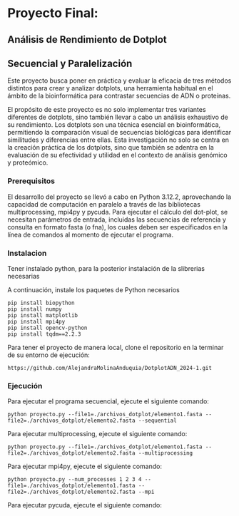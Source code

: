 # Proyecto Final:

## Análisis de Rendimiento de Dotplot

## Secuencial y Paralelización

Este proyecto busca poner en práctica y evaluar la eficacia de tres métodos distintos para crear y analizar dotplots, una herramienta habitual en el ámbito de la bioinformática para contrastar secuencias de ADN o proteínas.

El propósito de este proyecto es no solo implementar tres variantes diferentes de dotplots, sino también llevar a cabo un análisis exhaustivo de su rendimiento. Los dotplots son una técnica esencial en bioinformática, permitiendo la comparación visual de secuencias biológicas para identificar similitudes y diferencias entre ellas. Esta investigación no solo se centra en la creación práctica de los dotplots, sino que también se adentra en la evaluación de su efectividad y utilidad en el contexto de análisis genómico y proteómico.

### Prerequisitos

El desarrollo del proyecto se llevó a cabo en Python 3.12.2, aprovechando la capacidad de computación en paralelo a través de las bibliotecas multiprocessing, mpi4py y pycuda. Para ejecutar el cálculo del dot-plot, se necesitan parámetros de entrada, incluidas las secuencias de referencia y consulta en formato fasta (o fna), los cuales deben ser especificados en la línea de comandos al momento de ejecutar el programa.

### Instalacion

Tener instalado python, para la posterior instalación de la slibrerias necesarias

A continuación, instale los paquetes de Python necesarios

```
pip install biopython
pip install numpy
pip install matplotlib
pip install mpi4py
pip install opencv-python
pip install tqdm==2.2.3
```

Para tener el proyecto de manera local, clone el repositorio en la terminar de su entorno de ejecución:

```
https://github.com/AlejandraMolinaAnduquia/DotplotADN_2024-1.git
```

### Ejecución

Para ejecutar el programa secuencial, ejecute el siguiente comando:

```
python proyecto.py --file1=./archivos_dotplot/elemento1.fasta --file2=./archivos_dotplot/elemento2.fasta --sequential
```

Para ejecutar multiprocessing, ejecute el siguiente comando:

```
python proyecto.py --file1=./archivos_dotplot/elemento1.fasta --file2=./archivos_dotplot/elemento2.fasta --multiprocessing
```

Para ejecutar mpi4py, ejecute el siguiente comando:

```
python proyecto.py --num_processes 1 2 3 4 --file1=./archivos_dotplot/elemento1.fasta --file2=./archivos_dotplot/elemento2.fasta --mpi
```

Para ejecutar pycuda, ejecute el siguiente comando:

```

```
